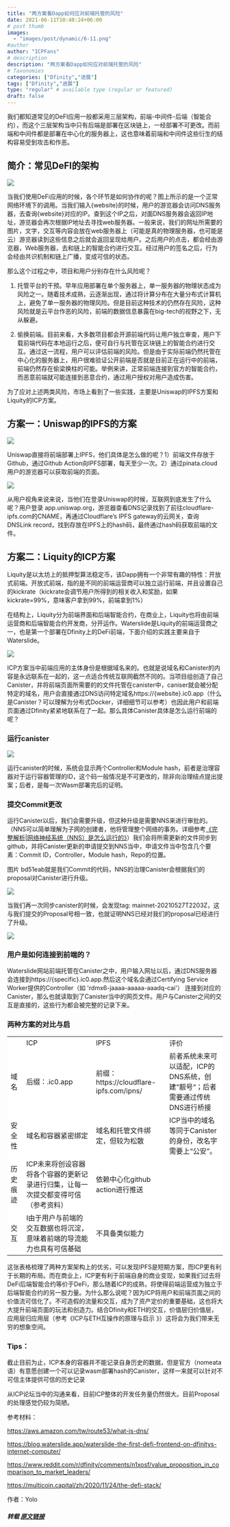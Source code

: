 ```yaml
---
title: "两方案看Dapp如何应对前端托管的风险"
date: 2021-06-11T10:40:24+06:00
# post thumb
images:
  - "images/post/dynamic/6-11.png"
#author
author: "ICPFans"
# description
description: "两方案看Dapp如何应对前端托管的风险"
# Taxonomies
categories: ["Dfinity","进展"]
tags: ["Dfinity","进展"]
type: "regular" # available type (regular or featured)
draft: false
---
```


我们都知道常见的DeFI应用一般都采用三层架构，前端-中间件-后端（智能合约），而这个三层架构当中只有后端是部署在区块链上，一经部署不可更改。而前端和中间件都是部署在中心化的服务器上，这也意味着前端和中间件这些衍生的结构容易受到攻击和作恶。



## 简介：常见DeFI的架构


![](https://mmbiz.qpic.cn/mmbiz_png/QwB0IHJuPHt9icqiaHb3K4UnA1lwzAGRvT37RVGNR0A7s7S8ZQr8AFDiaQEEoE9Uicfpbpbmx1j7MquFXcYRlImTLw/640?wx_fmt=png&tp=webp&wxfrom=5&wx_lazy=1&wx_co=1)

当我们使用DeFi应用的时候，各个环节是如何协作的呢？图上所示的是一个正常网络环境下的调用。当我们输入{website}的时候，用户的游览器会访问DNS服务器，去查询{website}对应的IP。查到这个IP之后，对面DNS服务器会返回IP地址，游览器会再次根据IP地址去寻找web服务器。一般来说，我们的网址所需要的图片，文字，交互等内容会放在web服务器上（可能是真的物理服务器，也可能是云）游览器读到这些信息之后就会返回呈现给用户。之后用户的点击，都会经由游览器，Web服务器，去和链上的智能合约进行交互。经过用户的签名之后，行为会经由共识机制和链上广播，变成可信的状态。

那么这个过程之中，项目和用户分别存在什么风险呢？



1. 托管平台的干预。早年应用部署在单个服务器上，单一服务器的物理状态成为风险之一。随着技术成熟，云逐渐出现，通过将计算分布在大量分布式计算机上，避免了单一服务器的物理风险。但是目前这种技术的仍然存在风险，这种风险就是云平台作恶的风险，前端的数据信息暴露在big-tech的视野之下，无从躲避。

2. 偷换前端。目前来看，大多数项目都会开源前端代码让用户独立审查，用户下载前端代码在本地运行之后，便可自行与托管在区块链上的智能合约进行交互。通过这一流程，用户可以评估前端的风险。但是由于实际前端仍然托管在中心化的服务器上，用户很难验证公开前端是否就是目前正在运行中的前端，前端仍然存在偷梁换柱的可能。举例来讲，正常前端连接到官方的智能合约，而恶意前端就可能连接到恶意合约，通过用户授权对用户造成伤害。



为了应对上述两类风险，市场上看到了一些实践，主要是Uniswap的IPFS方案和Liquity的ICP方案。



## 方案一：Uniswap的IPFS的方案


![](https://mmbiz.qpic.cn/mmbiz_jpg/QwB0IHJuPHt9icqiaHb3K4UnA1lwzAGRvTtuwuoCrAN91k53dCQ6ObUWKicNd6vQWzaW1SSMchojqRxmG1I3SianJg/640?wx_fmt=jpeg&tp=webp&wxfrom=5&wx_lazy=1&wx_co=1)

Uniswap直接将前端部署上IPFS，他们具体是怎么做的呢？1）前端文件存放于Github，通过Github Action向IPFS部署，每天至少一次。2）通过pinata.cloud用户的游览器可以获取前端的页面。

![](https://mmbiz.qpic.cn/mmbiz_jpg/QwB0IHJuPHt9icqiaHb3K4UnA1lwzAGRvTjVknjWzUK1KiaWCHldg01y6ib9wkuvlJH5FscicuMNHr4lsfGGREibE9xw/640?wx_fmt=jpeg&tp=webp&wxfrom=5&wx_lazy=1&wx_co=1)

从用户视角来说来说，当他们在登录Uniswap的时候，互联网到底发生了什么呢？用户登录 app.uniswap.org，游览器查看DNS记录找到了前往cloudflare-ipfs.com的CNAME，再通过Cloudflare’s IPFS gateway的云网关，查询DNSLink record，找到存放在IPFS上的hash码，最终通过hash码获取前端的文件。



## 方案二：Liquity的ICP方案


Liquity是以太坊上的抵押型算法稳定币，该Dapp拥有一个非常有趣的特性：开放式前端。开放式前端，指的是不同的前端运营商可以独立运行前端，并且设置自己的kickrate（kickrate会调节用户所得到的相关收入和奖励，如果kickrate=99%，意味客户拿到99%，前端拿到1%）

在结构上，Liquity分为前端界面和后端智能合约，在商业上，Liquity也将由前端运营商和后端智能合约开发商，分开运作。Waterslide是Liquity的前端运营商之一，也是第一个部署在Dfinity上的DeFi前端，下面介绍的实践主要来自于Waterslide。


![](https://mmbiz.qpic.cn/mmbiz_png/QwB0IHJuPHt9icqiaHb3K4UnA1lwzAGRvTLpeJMh6qLaZibpiajdgctp6LjsKeLFPLqOR2KTZVRwYDToTfaPMpict1Q/640?wx_fmt=png&tp=webp&wxfrom=5&wx_lazy=1&wx_co=1)



ICP方案当中前端应用的主体身份是根据域名来的。也就是说域名和Canister的内容是永远联系在一起的，这一点适合传统互联网截然不同的。当项目组创造了自己Canister，并将前端页面所需要的的文件托管在canister中，caniser就会被分配特定的域名，用户会直接通过DNS访问特定域名https://{website}.ic0.app（什么是Canister？可以理解为分布式Docker，详细细节可以参考）也因此用户和前端页面通过Dfinity紧紧地联系在了一起。那么具体Canister具体是怎么运行前端的呢？



### 运行canister


![](https://mmbiz.qpic.cn/mmbiz_png/QwB0IHJuPHt9icqiaHb3K4UnA1lwzAGRvTbPpwFibSpqI6sYr1K3Zum2jbrZGDMuwWCodJ5yuiaTb8eVeFZOdCc3Fw/640?wx_fmt=png&tp=webp&wxfrom=5&wx_lazy=1&wx_co=1)

运行canister的时候，系统会显示两个Controller和Module hash，前者是治理容器对于运行容器管理的ID，这个码一般情况是不可更改的，除非向治理结点提出提案；后者，是每一次Wasm部署完后的证明。



### 提交Commit更改

运行Canister以后，我们会需要升级，但这种升级是需要NNS来进行审批的。（NNS可以简单理解为子网的创建者，他将管理整个网络的事务。详细参考[《完整解析|网络神经系统（NNS）是怎么运行的》](https://mp.weixin.qq.com/s?__biz=Mzg4NDYzMDc1Ng==&mid=2247483736&idx=1&sn=fb250c17a0354c67a703cce6fad8c356&scene=21#wechat_redirect)）我们会将所需更新的文件同步到github，并将Canister更新的申请提交到NNS当中，申请文件当中包含几个要素：Commit ID，Controller，Module hash，Repo的位置。

图片 bd51eab就是我们Commit的代码，NNS的治理Canister会根据我们的proposal对Canister进行升级。

![](https://mmbiz.qpic.cn/mmbiz_png/QwB0IHJuPHt9icqiaHb3K4UnA1lwzAGRvTOQV2gJf99uoy28wwgVjYGlIbdzl4vpmnavVK7SYgJzoTd3Y5ukR57Q/640?wx_fmt=png&tp=webp&wxfrom=5&wx_lazy=1&wx_co=1)

当我们再一次同步canister的时候，会发现tag: mainnet-20210527T2203Z，这与我们提交的Proposal号相一致，也就证明NNS已经对我们的proposal已经进行了升级。

![](https://mmbiz.qpic.cn/mmbiz_png/QwB0IHJuPHt9icqiaHb3K4UnA1lwzAGRvT3B6cQ44FiaTOjKrlic917q5UrVvlfq4595157ZGUwJIJGFr77Joic3YyA/640?wx_fmt=png&tp=webp&wxfrom=5&wx_lazy=1&wx_co=1)

### 用户是如何连接到前端的？
Waterslide网站前端托管在Canister之中，用户输入网址以后，通过DNS服务器会连接到https://{specific}.ic0.app.然后这个域名会通过Certifying Service Worker提供的Controller（如 'rdmx6-jaaaa-aaaaa-aaadq-cai'） 连接到对应的Canister，那么也就读取到了Canister当中的网页文件。用户与Canister之间的交互是直接的，这些行为都会被完整的记录下来。



### 两种方案的对比与启

<table >
<tr>
<td bgcolor=white>   </td>
<td bgcolor=white>ICP</td>
<td bgcolor=white>IPFS</td>
<td bgcolor=white>评价</td>
</tr>
<tr>
<td bgcolor=white>域名</td>
<td bgcolor=white>后缀：.ic0.app</td>
<td bgcolor=white>前缀：https://cloudflare-ipfs.com/ipns/</td>
<td bgcolor=white>前者系统未来可以适配，ICP的DNS系统，创建“靓号“；后者需要通过传统DNS进行桥接</td>
</tr>
<tr>
<td bgcolor=white>安全性</td>
<td bgcolor=white>域名和容器紧密绑定</td>
<td bgcolor=white>域名和托管文件绑定，但较为松散</td>
<td bgcolor=white>ICP当中的域名等同于Canister的身份，改名字需要上“公安”。</td>
</tr>
<tr>
<td bgcolor=white>历史痕迹</td>
<td bgcolor=white>ICP未来将创设容器将各个容器的更新记录进行归集，让每一次提交都变得可信（参考资料）</td>
<td bgcolor=white>依赖中心化github action进行推送</td>
<td bgcolor=white></td>
</tr>
<tr>
<td bgcolor=white>交互</td>
<td bgcolor=white>I由于用户与前端的交互数据也将沉淀，意味着前端的导流能力也具有可信基础</td>
<td bgcolor=white>不具备类似能力</td>
<td bgcolor=white></td>
</tr>
</table> 

	
这张表格梳理了两种方案架构上的优劣，可以发现IPFS是短期方案，而ICP更有利于长期的布局。而在商业上，ICP更有利于前端自身的商业变现，如果我们过去将DeFi后端智能合约等价于DeFi，那么随着ICP的成熟，将使得前端运营成为独立于后端智能合约的另一股力量。为什么那么说呢？因为ICP将用户和前端页面之间的价值流可信化了。不可造假的流量和交互，成为了资产定价的重要基础，这也将大大提升前端页面的玩法和创造力。结合Dfinity和ETH的交互，价值层归价值层，应用层归应用层（参考《ICP与ETH互操作的原理与启示 》）这将会为我们带来无穷的想象空间。



### Tips：
截止目前为止，ICP本身的容器并不能记录自身历史的数据，但是官方（nomeata语）有意愿创建一个可以记录wasm部署hash的Canister，这样一来就可以针对不可信主体提供可信的历史记录

从ICP论坛当中的沟通来看，目前ICP整体的开发任务量仍然很大。目前Proposal的处理感觉仍较为简陋。



参考材料：


https://aws.amazon.com/tw/route53/what-is-dns/

https://blog.waterslide.app/waterslide-the-first-defi-frontend-on-dfinitys-internet-computer/

https://www.reddit.com/r/dfinity/comments/n1xosf/value_proposition_in_comparison_to_market_leaders/

https://multicoin.capital/zh/2020/11/24/the-defi-stack/

作者：Yolo

##### 转载 [原文链接](https://mp.weixin.qq.com/s/xJFWzhjQTjUcsfqP9PjPSA)